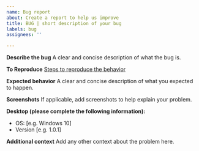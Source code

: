 ```yaml
---
name: Bug report
about: Create a report to help us improve
title: BUG | short description of your bug
labels: bug
assignees: ''

---
```


**Describe the bug**
A clear and concise description of what the bug is.

**To Reproduce**
[Steps to reproduce the behavior](https://github.com/ZephraCloud/Apple-Music-RPC/wiki/Creating-a-bug-report#steps-to-reproduce-the-behavior)

**Expected behavior**
A clear and concise description of what you expected to happen.

**Screenshots**
If applicable, add screenshots to help explain your problem.

**Desktop (please complete the following information):**
 - OS: [e.g. Windows 10]
 - Version [e.g. 1.0.1]

**Additional context**
Add any other context about the problem here.
